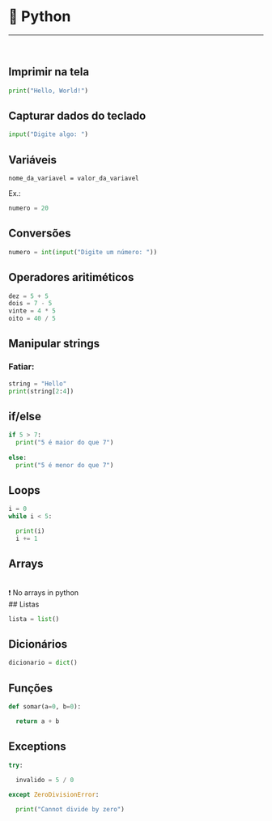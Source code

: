 # :snake: Python

***
<br>

## Imprimir na tela

```python
print("Hello, World!")
```

## Capturar dados do teclado

```python
input("Digite algo: ")
```

## Variáveis

`nome_da_variavel = valor_da_variavel`

Ex.:

```python
numero = 20
```
## Conversões

```python
numero = int(input("Digite um número: "))
```

## Operadores aritiméticos

```python
dez = 5 + 5
dois = 7 - 5
vinte = 4 * 5
oito = 40 / 5
```

## Manipular strings

### Fatiar:

```python
string = "Hello"
print(string[2:4])
```


## if/else

```python
if 5 > 7:
  print("5 é maior do que 7")
  
else:
  print("5 é menor do que 7")
```

## Loops

```python
i = 0
while i < 5:

  print(i)
  i += 1
```

## Arrays
<br>
❗ No arrays in  python
<br>
## Listas

```python
lista = list()
```

## Dicionários

```python
dicionario = dict()
```

## Funções

```python
def somar(a=0, b=0):

  return a + b
```

## Exceptions

```python
try:

  invalido = 5 / 0
  
except ZeroDivisionError:

  print("Cannot divide by zero")
```

